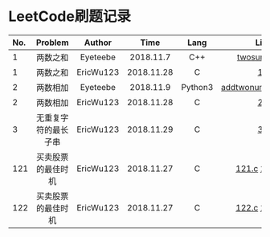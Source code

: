 # LeetCode刷题记录

No.|Problem|Author|Time|Lang|Link
:--|:--:|:--:|:--:|:--:|:--:
1|两数之和|Eyeteebe|2018.11.7|C++|[twosum.ipynb](https://github.com/Eyeteebe/leetcode/blob/master/twosum.ipynb)
1|两数之和|EricWu123|2018.11.28|C|[1.c](https://github.com/Eyeteebe/leetcode/blob/master/1.c)
2|两数相加|Eyeteebe|2018.11.9|Python3|[addtwonumbers.ipynb](https://github.com/Eyeteebe/leetcode/blob/master/addtwonumbers.ipynb)
2|两数相加|EricWu123|2018.11.28|C|[2.c](https://github.com/Eyeteebe/leetcode/blob/master/2.c)
3|无重复字符的最长子串|EricWu123|2018.11.29|C|[3.c](https://github.com/Eyeteebe/leetcode/blob/master/3.c)
121|买卖股票的最佳时机|EricWu123|2018.11.27|C|[121.c](https://github.com/Eyeteebe/leetcode/blob/master/121.c)  [121_1.c](https://github.com/Eyeteebe/leetcode/blob/master/121_1.c)
122|买卖股票的最佳时机|EricWu123|2018.11.27|C|[122.c](https://github.com/Eyeteebe/leetcode/blob/master/122.c)  [122_1.c](https://github.com/Eyeteebe/leetcode/blob/master/122_1.c)